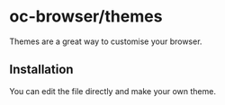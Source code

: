 # oc-browser/themes
Themes are a great way to customise your browser.

## Installation
You can edit the file directly and make your own theme.